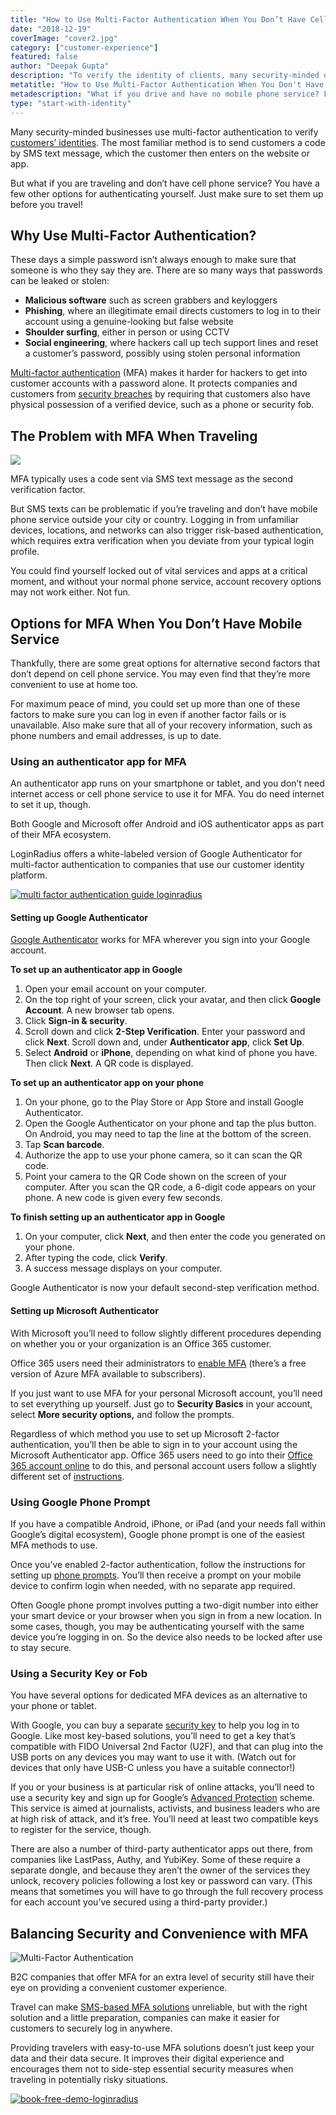 ```yaml
---
title: "How to Use Multi-Factor Authentication When You Don’t Have Cell Phone Access"
date: "2018-12-19"
coverImage: "cover2.jpg"
category: ["customer-experience"]
featured: false 
author: "Deepak Gupta"
description: "To verify the identity of clients, many security-minded organisations use multi-factor authentication. The most popular approach is to send a code via SMS text message to customers, which the customer then enters on the website or app. But what if you drive and have no mobile phone service? For authenticating yourself, you have a few other choices. Before you fly, just make sure to set them up!"
metatitle: "How to Use Multi-Factor Authentication When You Don't Have Cell Phone Access | LoginRadius"
metadescription: "What if you drive and have no mobile phone service? For authenticating yourself, you have a few other choices. Before you fly, just make sure to set them up!"
type: "start-with-identity"
---
```


Many security-minded businesses use multi-factor authentication to verify [customers’ identities](https://www.loginradius.com/blog/2019/06/customer-identity-and-access-management). The most familiar method is to send customers a code by SMS text message, which the customer then enters on the website or app.

But what if you are traveling and don’t have cell phone service? You have a few other options for authenticating yourself. Just make sure to set them up before you travel!

## Why Use Multi-Factor Authentication?

These days a simple password isn’t always enough to make sure that someone is who they say they are. There are so many ways that passwords can be leaked or stolen:

- **Malicious software** such as screen grabbers and keyloggers
- **Phishing**, where an illegitimate email directs customers to log in to their account using a genuine-looking but false website
- **Shoulder surfing**, either in person or using CCTV
- **Social engineering**, where hackers call up tech support lines and reset a customer’s password, possibly using stolen personal information

[Multi-factor authentication](https://www.loginradius.com/blog/2019/06/what-is-multi-factor-authentication/) (MFA) makes it harder for hackers to get into customer accounts with a password alone. It protects companies and customers from [security breaches](https://www.loginradius.com/blog/2020/04/marriott-data-breach-2020/) by requiring that customers also have physical possession of a verified device, such as a phone or security fob.

## The Problem with MFA When Traveling

![](image-1.jpg)

MFA typically uses a code sent via SMS text message as the second verification factor.

But SMS texts can be problematic if you’re traveling and don’t have mobile phone service outside your city or country. Logging in from unfamiliar devices, locations, and networks can also trigger risk-based authentication, which requires extra verification when you deviate from your typical login profile.

You could find yourself locked out of vital services and apps at a critical moment, and without your normal phone service, account recovery options may not work either. Not fun.

## Options for MFA When You Don’t Have Mobile Service

Thankfully, there are some great options for alternative second factors that don’t depend on cell phone service. You may even find that they’re more convenient to use at home too.

For maximum peace of mind, you could set up more than one of these factors to make sure you can log in even if another factor fails or is unavailable. Also make sure that all of your recovery information, such as phone numbers and email addresses, is up to date.

### Using an authenticator app for MFA

An authenticator app runs on your smartphone or tablet, and you don’t need internet access or cell phone service to use it for MFA. You do need internet to set it up, though.

Both Google and Microsoft offer Android and iOS authenticator apps as part of their MFA ecosystem.

LoginRadius offers a white-labeled version of Google Authenticator for multi-factor authentication to companies that use our customer identity platform.

[![multi factor authentication guide loginradius](EB-Buyer’s-Guide-to-Multi-Factor-Authentication-1024x310.png)](https://www.loginradius.com/resource/buyers-guide-to-multi-factor-authentication/)

#### Setting up Google Authenticator

[Google Authenticator](https://www.google.ca/landing/2step/) works for MFA wherever you sign into your Google account.

**To set up an authenticator app in Google**

1. Open your email account on your computer.
2. On the top right of your screen, click your avatar, and then click **Google Account**. A new browser tab opens.
3. Click **Sign-in & security**.
4. Scroll down and click **2-Step Verification**. Enter your password and click **Next**. Scroll down and, under **Authenticator app**, click **Set Up**.
5. Select **Android** or **iPhone**, depending on what kind of phone you have. Then click **Next**. A QR code is displayed.

**To set up an authenticator app on your phone**

1. On your phone, go to the Play Store or App Store and install Google Authenticator.
2. Open the Google Authenticator on your phone and tap the plus button. On Android, you may need to tap the line at the bottom of the screen.
3. Tap **Scan barcode**.
4. Authorize the app to use your phone camera, so it can scan the QR code.
5. Point your camera to the QR Code shown on the screen of your computer. After you scan the QR code, a 6-digit code appears on your phone. A new code is given every few seconds.

**To finish setting up an authenticator app in Google**

1. On your computer, click **Next**, and then enter the code you generated on your phone.
2. After typing the code, click **Verify**.
3. A success message displays on your computer.

Google Authenticator is now your default second-step verification method.

#### Setting up Microsoft Authenticator

With Microsoft you’ll need to follow slightly different procedures depending on whether you or your organization is an Office 365 customer.

Office 365 users need their administrators to [enable MFA](https://docs.microsoft.com/en-us/office365/admin/security-and-compliance/set-up-multi-factor-authentication?view=o365-worldwide) (there’s a free version of Azure MFA available to subscribers).

If you just want to use MFA for your personal Microsoft account, you’ll need to set everything up yourself. Just go to **Security Basics** in your account, select **More security options,** and follow the prompts.

Regardless of which method you use to set up Microsoft 2-factor authentication, you’ll then be able to sign in to your account using the Microsoft Authenticator app. Office 365 users need to go into their [Office 365 account online](https://support.office.com/en-gb/article/use-microsoft-authenticator-with-office-365-1412611f-ad8d-43ab-807c-7965e5155411) to do this, and personal account users follow a slightly different set of [instructions](https://support.microsoft.com/en-gb/help/4026727).

### Using Google Phone Prompt

If you have a compatible Android, iPhone, or iPad (and your needs fall within Google’s digital ecosystem), Google phone prompt is one of the easiest MFA methods to use.

Once you’ve enabled 2-factor authentication, follow the instructions for setting up [phone prompts](https://support.google.com/accounts/answer/7026266?co=GENIE.Platform%3DiOS&oco=0). You’ll then receive a prompt on your mobile device to confirm login when needed, with no separate app required.

Often Google phone prompt involves putting a two-digit number into either your smart device or your browser when you sign in from a new location. In some cases, though, you may be authenticating yourself with the same device you’re logging in on. So the device also needs to be locked after use to stay secure.

### Using a Security Key or Fob

You have several options for dedicated MFA devices as an alternative to your phone or tablet. 

With Google, you can buy a separate [security key](https://support.google.com/accounts/answer/6103523) to help you log in to Google. Like most key-based solutions, you’ll need to get a key that’s compatible with FIDO Universal 2nd Factor (U2F), and that can plug into the USB ports on any devices you may want to use it with. (Watch out for devices that only have USB-C unless you have a suitable connector!)

If you or your business is at particular risk of online attacks, you’ll need to use a security key and sign up for Google’s [Advanced Protection](https://landing.google.com/advancedprotection/) scheme. This service is aimed at journalists, activists, and business leaders who are at high risk of attack, and it’s free. You’ll need at least two compatible keys to register for the service, though.

There are also a number of third-party authenticator apps out there, from companies like LastPass, Authy, and YubiKey. Some of these require a separate dongle, and because they aren’t the owner of the services they unlock, recovery policies following a lost key or password can vary. (This means that sometimes you will have to go through the full recovery process for each account you’ve secured using a third-party provider.)

## Balancing Security and Convenience with MFA

![](chad-madden-445638-unsplash-1024x683.jpg "Multi-Factor Authentication")

B2C companies that offer MFA for an extra level of security still have their eye on providing a convenient customer experience.

Travel can make [SMS-based MFA solutions](https://www.loginradius.com/integrations/sms-gateway) unreliable, but with the right solution and a little preparation, companies can make it easier for customers to securely log in anywhere.

Providing travelers with easy-to-use MFA solutions doesn’t just keep your data and their data secure. It improves their digital experience and encourages them not to side-step essential security measures when traveling in potentially risky situations.

[![book-free-demo-loginradius](Book-Free-Demo-1024x310.png)](https://www.loginradius.com/book-a-demo/)
